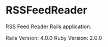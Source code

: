 RSSFeedReader
=============

RSS Feed Reader Rails application.

Rails Version: 4.0.0
Ruby Version: 2.0.0
